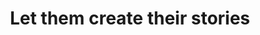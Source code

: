 ---
pid: mp210
title: Let them create their stories
location_transcription: Every parks
coordinates: "[-75.170610855552, 39.915365067697]"
zipcode: '19148'
gen_neighborhood: South Philadelphia
neighborhood: Whitman,Pennsport,South Philadelphia
outside_phl: 
age: '16'
age_range: 13-19
instagram: 
image_file_name: mp_210.jpg
proposal_transcription: |-
  Parents
  Yes try!
  Kids

  Parents
  No!
  kids
topic: Education,Family,Youth
topic_summary: 0, 0, 0
type: Conceptual
keywords_other: raising children, original thought
credit: Khin
image_labels: 
twitter: 
facebook: 
permalink: "/monuments/mp210/"
layout: item-page
---